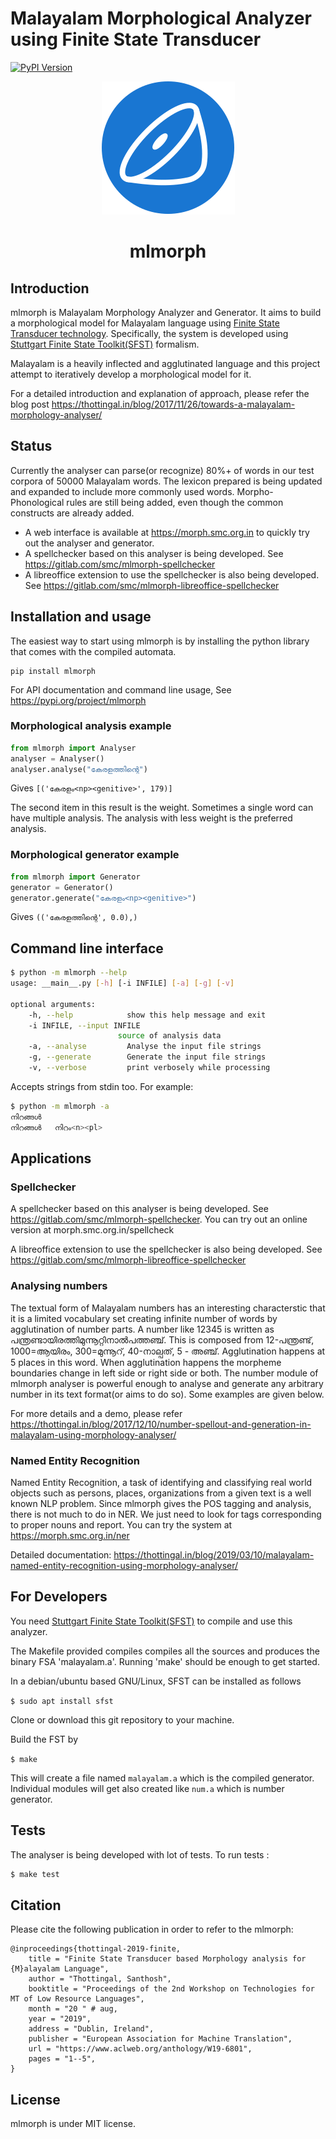 # Malayalam Morphological Analyzer using Finite State Transducer

[![PyPI Version](https://img.shields.io/pypi/v/mlmorph.svg)](https://pypi.python.org/pypi/mlmorph)


<div style="text-align:center;">
    <img src="mlmorph-logo.svg"/>
    <h1>mlmorph</h1>
</div>

## Introduction

mlmorph is Malayalam Morphology Analyzer and Generator. It aims to build a morphological model for Malayalam language using  [Finite State Transducer technology](https://en.wikipedia.org/wiki/Finite-state_transducer). Specifically, the system is developed using [Stuttgart Finite State Toolkit(SFST)]( http://www.ims.uni-stuttgart.de/projekte/gramotron/SOFTWARE/SFST.html) formalism.

Malayalam is a heavily inflected and agglutinated language and this project attempt to iteratively develop a morphological model for it.

For a detailed introduction and explanation of approach, please refer the blog post https://thottingal.in/blog/2017/11/26/towards-a-malayalam-morphology-analyser/

## Status

Currently the analyser can parse(or recognize) 80%+ of words in our test corpora of 50000 Malayalam words. The lexicon prepared is being updated and expanded to include more commonly used words. Morpho-Phonological rules are still being added, even though the common constructs are already added.

* A web interface is available at https://morph.smc.org.in to quickly try out the analyser and generator.
* A spellchecker based on this analyser is being developed. See https://gitlab.com/smc/mlmorph-spellchecker
* A libreoffice extension to use the spellchecker is also being developed. See https://gitlab.com/smc/mlmorph-libreoffice-spellchecker

## Installation and usage

The easiest way to start using mlmorph is by installing the python library that comes with the compiled automata.

```
pip install mlmorph
```

For API documentation and command line usage, See https://pypi.org/project/mlmorph

### Morphological analysis example

```python
from mlmorph import Analyser
analyser = Analyser()
analyser.analyse("കേരളത്തിന്റെ")
```

Gives `[('കേരളം<np><genitive>', 179)]`

The second item in this result is the weight. Sometimes a single word can have multiple analysis. The analysis with less weight is the preferred analysis.

### Morphological generator example

```python
from mlmorph import Generator
generator = Generator()
generator.generate("കേരളം<np><genitive>")
```

Gives `(('കേരളത്തിന്റെ', 0.0),)`

## Command line interface

```bash
$ python -m mlmorph --help
usage: __main__.py [-h] [-i INFILE] [-a] [-g] [-v]

optional arguments:
    -h, --help            show this help message and exit
    -i INFILE, --input INFILE
                        source of analysis data
    -a, --analyse         Analyse the input file strings
    -g, --generate        Generate the input file strings
    -v, --verbose         print verbosely while processing
```

Accepts strings from stdin too. For example:

``` bash
$ python -m mlmorph -a
നിറങ്ങൾ
നിറങ്ങൾ   നിറം<n><pl>
```

## Applications

### Spellchecker

A spellchecker based on this analyser is being developed. See https://gitlab.com/smc/mlmorph-spellchecker. You can try out an online version at morph.smc.org.in/spellcheck

A libreoffice extension to use the spellchecker is also being developed. See https://gitlab.com/smc/mlmorph-libreoffice-spellchecker

### Analysing numbers

The textual form of Malayalam numbers has an interesting characterstic that it is a limited vocabulary set creating infinite number of words by agglutination of number parts. A number like 12345 is written as പന്ത്രണ്ടായിരത്തിമുന്നൂറ്റിനാൽപത്തഞ്ച്. This is composed from 12-പന്ത്രണ്ട്, 1000=ആയിരം, 300=മുന്നൂറ്, 40-നാല്പത്, 5 - അഞ്ച്. Agglutination happens at 5 places in this word. When agglutination happens the morpheme boundaries change in left side or right side or both. The number module of mlmorph analyser is powerful enough to analyse and generate any arbitrary number in its text format(or aims to do so). Some examples are given below.

For more details and a demo, please refer https://thottingal.in/blog/2017/12/10/number-spellout-and-generation-in-malayalam-using-morphology-analyser/

### Named Entity Recognition

Named Entity Recognition, a task of identifying and classifying real world objects such as persons, places, organizations from a given text is a well known NLP problem. Since mlmorph gives the POS tagging and analysis, there is not much to do in NER. We just need to look for tags corresponding to proper nouns and report.
You can try the system at https://morph.smc.org.in/ner

Detailed documentation: https://thottingal.in/blog/2019/03/10/malayalam-named-entity-recognition-using-morphology-analyser/

## For Developers

You need [Stuttgart Finite State Toolkit(SFST)](http://www.ims.uni-stuttgart.de/projekte/gramotron/SOFTWARE/SFST.html) to compile and use this analyzer.

The Makefile provided compiles compiles all the sources and produces the binary FSA 'malayalam.a'. Running 'make' should be enough to get started.

In a debian/ubuntu based GNU/Linux, SFST can be installed as follows

```$ sudo apt install sfst```

Clone or download this git repository to your machine.

Build the FST by

```$ make```

This will create a file named `malayalam.a` which is the compiled generator. Individual modules will get also created like `num.a` which is number generator.

## Tests

The analyser is being developed with lot of tests. To run tests :

```bash
$ make test
```

## Citation

Please cite the following publication in order to refer to the mlmorph:

```
@inproceedings{thottingal-2019-finite,
    title = "Finite State Transducer based Morphology analysis for {M}alayalam Language",
    author = "Thottingal, Santhosh",
    booktitle = "Proceedings of the 2nd Workshop on Technologies for MT of Low Resource Languages",
    month = "20 " # aug,
    year = "2019",
    address = "Dublin, Ireland",
    publisher = "European Association for Machine Translation",
    url = "https://www.aclweb.org/anthology/W19-6801",
    pages = "1--5",
}
```

## License

mlmorph is under MIT license.
